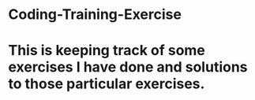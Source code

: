 # Coding-Training-Exercise

# This is keeping track of some exercises I have done and solutions to those particular exercises. 
